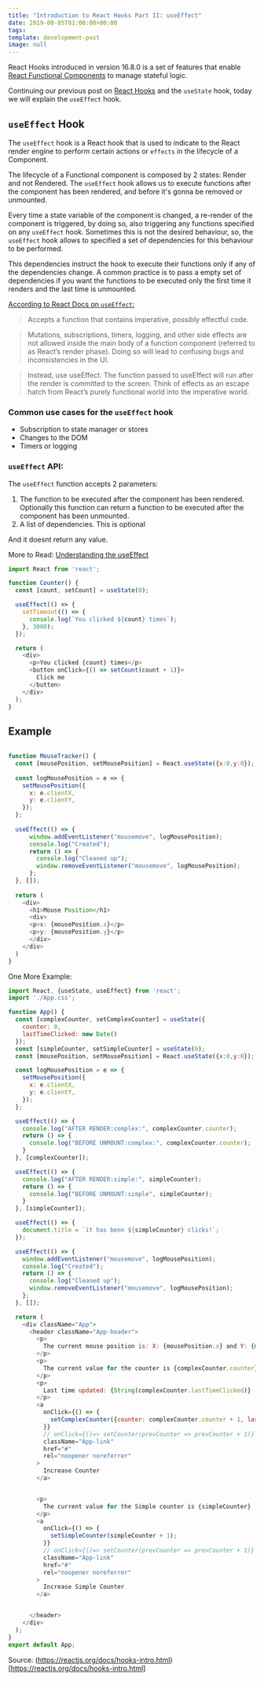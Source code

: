 ```yaml
---
title: "Introduction to React Hooks Part II: useEffect"
date: 2019-08-05T01:00:00+00:00
tags:
template: development-post
image: null
---
```


React Hooks introduced in version 16.8.0 is a set of features that enable [React Functional Components](https://cobuildlab.com/development-blog/react-patterns-functional-components-vs-class-components/) to manage stateful logic.

Continuing our previous post on [React Hooks](https://cobuildlab.com/development-blog/introduction-to-react-hooks-useState/) and the `useState` hook, today we will explain the `useEffect` hook.


## `useEffect` Hook

The `useEffect` hook is a React hook that is used to indicate to the React render engine to perform certain actions or `effects` in the lifecycle of a Component.

The lifecycle of a Functional component is composed by 2 states: Render and not Rendered. The `useEffect` hook allows us to execute functions after the component has been rendered, and before it's gonna be removed or unmounted.

Every time a state variable of the component is changed, a re-render of the component is triggered, by doing so, also triggering any functions specified on any `useEffect` hook. Sometimes this is not the desired behaviour, so, the `useEffect` hook allows to specified a set of dependencies for this behaviour to be performed. 

This dependencies instruct the hook to execute their functions only if any of the dependencies change. A common practice is to pass a empty set of dependencies if you want the functions to be executed only the first time it renders and the last time is unmounted.


[According to React Docs on `useEffect`:](https://reactjs.org/docs/hooks-reference.html#useeffect)


> Accepts a function that contains imperative, possibly effectful code.

> Mutations, subscriptions, timers, logging, and other side effects are not allowed inside the main body of a function component (referred to as React’s render phase). Doing so will lead to confusing bugs and inconsistencies in the UI.

> Instead, use useEffect. The function passed to useEffect will run after the render is committed to the screen. Think of effects as an escape hatch from React’s purely functional world into the imperative world.


### Common use cases for the `useEffect` hook

- Subscription to state manager or stores
- Changes to the DOM
- Timers or logging


### `useEffect` API:

The `useEffect` function accepts 2 parameters:

1) The function to be executed after the component has been rendered. Optionally this function can return a function to be executed after the component has been unmounted. 
2) A list of dependencies. This is optional

And it doesnt return any value.

More to Read: [Understanding the useEffect](https://overreacted.io/a-complete-guide-to-useeffect/)

```javascript 1.8
import React from 'react';

function Counter() {
  const [count, setCount] = useState(0);

  useEffect(() => {
    setTimeout(() => {
      console.log(`You clicked ${count} times`);
    }, 3000);
  });

  return (
    <div>
      <p>You clicked {count} times</p>
      <button onClick={() => setCount(count + 1)}>
        Click me
      </button>
    </div>
  );
}
``` 

## Example

```javascript 1.8

function MouseTracker() {  
  const [mousePosition, setMousePosition] = React.useState({x:0,y:0});
  
  const logMousePosition = e => {
    setMousePosition({
      x: e.clientX,
      y: e.clientY,
    });
  };
  
  useEffect(() => {
      window.addEventListener("mousemove", logMousePosition);
      console.log("Created");
      return () => {
        console.log("Cleaned up");
        window.removeEventListener("mousemove", logMousePosition);
      };
  }, []);
  
  return (
    <div>
      <h1>Mouse Position</h1>
      <div>
      <p>x: {mousePosition.x}</p>
      <p>y: {mousePosition.y}</p>
      </div>
    </div>
  )
}
```

One More Example:

```javascript 1.8
import React, {useState, useEffect} from 'react';
import './App.css';

function App() {
  const [complexCounter, setComplexCounter] = useState({
    counter: 0,
    lastTimeClicked: new Date()
  });
  const [simpleCounter, setSimpleCounter] = useState(0);
  const [mousePosition, setMousePosition] = React.useState({x:0,y:0});

  const logMousePosition = e => {
    setMousePosition({
      x: e.clientX,
      y: e.clientY,
    });
  };

  useEffect(() => {
    console.log("AFTER RENDER:complex:", complexCounter.counter);
    return () => {
      console.log("BEFORE UNMOUNT:complex:", complexCounter.counter);
    }
  }, [complexCounter]);

  useEffect(() => {
    console.log("AFTER RENDER:simple:", simpleCounter);
    return () => {
      console.log("BEFORE UNMOUNT:simple", simpleCounter);
    }
  }, [simpleCounter]);

  useEffect(() => {
    document.title = `it has benn ${simpleCounter} clicks!`;
  });

  useEffect(() => {
    window.addEventListener("mousemove", logMousePosition);
    console.log("Created");
    return () => {
      console.log("Cleaned up");
      window.removeEventListener("mousemove", logMousePosition);
    };
  }, []);

  return (
    <div className="App">
      <header className="App-header">
        <p>
          The current mouse position is: X: {mousePosition.x} and Y: {mousePosition.y}
        </p>
        <p>
          The current value for the counter is {complexCounter.counter}
        </p>
        <p>
          Last time updated: {String(complexCounter.lastTimeClicked)}
        </p>
        <a
          onClick={() => {
            setComplexCounter({counter: complexCounter.counter + 1, lastTimeClicked: new Date()})
          }}
          // onClick={()=> setCounter(prevCounter => prevCounter + 1)}
          className="App-link"
          href="#"
          rel="noopener noreferrer"
        >
          Increase Counter
        </a>


        <p>
          The current value for the Simple counter is {simpleCounter}
        </p>
        <a
          onClick={() => {
            setSimpleCounter(simpleCounter + 1);
          }}
          // onClick={()=> setCounter(prevCounter => prevCounter + 1)}
          className="App-link"
          href="#"
          rel="noopener noreferrer"
        >
          Increase Simple Counter
        </a>


      </header>
    </div>
  );
}
export default App;
```
Source: (https://reactjs.org/docs/hooks-intro.html)[https://reactjs.org/docs/hooks-intro.html] 